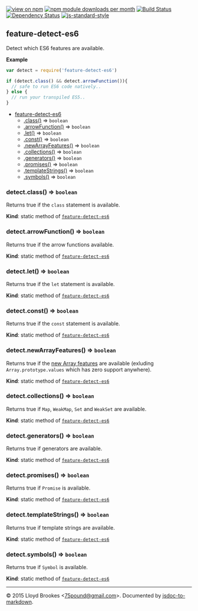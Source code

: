 [![view on npm](http://img.shields.io/npm/v/feature-detect-es6.svg)](https://www.npmjs.org/package/feature-detect-es6)
[![npm module downloads per month](http://img.shields.io/npm/dm/feature-detect-es6.svg)](https://www.npmjs.org/package/feature-detect-es6)
[![Build Status](https://travis-ci.org/75lb/feature-detect-es6.svg?branch=master)](https://travis-ci.org/75lb/feature-detect-es6)
[![Dependency Status](https://david-dm.org/75lb/feature-detect-es6.svg)](https://david-dm.org/75lb/feature-detect-es6)
[![js-standard-style](https://img.shields.io/badge/code%20style-standard-brightgreen.svg)](https://github.com/feross/standard)

<a name="module_feature-detect-es6"></a>
## feature-detect-es6
Detect which ES6 features are available.

**Example**  
```js
var detect = require('feature-detect-es6')

if (detect.class() && detect.arrowFunction()){
  // safe to run ES6 code natively..
} else {
  // run your transpiled ES5..
}
```

* [feature-detect-es6](#module_feature-detect-es6)
  * [.class()](#module_feature-detect-es6.class) ⇒ <code>boolean</code>
  * [.arrowFunction()](#module_feature-detect-es6.arrowFunction) ⇒ <code>boolean</code>
  * [.let()](#module_feature-detect-es6.let) ⇒ <code>boolean</code>
  * [.const()](#module_feature-detect-es6.const) ⇒ <code>boolean</code>
  * [.newArrayFeatures()](#module_feature-detect-es6.newArrayFeatures) ⇒ <code>boolean</code>
  * [.collections()](#module_feature-detect-es6.collections) ⇒ <code>boolean</code>
  * [.generators()](#module_feature-detect-es6.generators) ⇒ <code>boolean</code>
  * [.promises()](#module_feature-detect-es6.promises) ⇒ <code>boolean</code>
  * [.templateStrings()](#module_feature-detect-es6.templateStrings) ⇒ <code>boolean</code>
  * [.symbols()](#module_feature-detect-es6.symbols) ⇒ <code>boolean</code>

<a name="module_feature-detect-es6.class"></a>
### detect.class() ⇒ <code>boolean</code>
Returns true if the `class` statement is available.

**Kind**: static method of <code>[feature-detect-es6](#module_feature-detect-es6)</code>  
<a name="module_feature-detect-es6.arrowFunction"></a>
### detect.arrowFunction() ⇒ <code>boolean</code>
Returns true if the arrow functions available.

**Kind**: static method of <code>[feature-detect-es6](#module_feature-detect-es6)</code>  
<a name="module_feature-detect-es6.let"></a>
### detect.let() ⇒ <code>boolean</code>
Returns true if the `let` statement is available.

**Kind**: static method of <code>[feature-detect-es6](#module_feature-detect-es6)</code>  
<a name="module_feature-detect-es6.const"></a>
### detect.const() ⇒ <code>boolean</code>
Returns true if the `const` statement is available.

**Kind**: static method of <code>[feature-detect-es6](#module_feature-detect-es6)</code>  
<a name="module_feature-detect-es6.newArrayFeatures"></a>
### detect.newArrayFeatures() ⇒ <code>boolean</code>
Returns true if the [new Array features](http://exploringjs.com/es6/ch_arrays.html) are available (exluding `Array.prototype.values` which has zero support anywhere).

**Kind**: static method of <code>[feature-detect-es6](#module_feature-detect-es6)</code>  
<a name="module_feature-detect-es6.collections"></a>
### detect.collections() ⇒ <code>boolean</code>
Returns true if `Map`, `WeakMap`, `Set` and `WeakSet` are available.

**Kind**: static method of <code>[feature-detect-es6](#module_feature-detect-es6)</code>  
<a name="module_feature-detect-es6.generators"></a>
### detect.generators() ⇒ <code>boolean</code>
Returns true if generators are available.

**Kind**: static method of <code>[feature-detect-es6](#module_feature-detect-es6)</code>  
<a name="module_feature-detect-es6.promises"></a>
### detect.promises() ⇒ <code>boolean</code>
Returns true if `Promise` is available.

**Kind**: static method of <code>[feature-detect-es6](#module_feature-detect-es6)</code>  
<a name="module_feature-detect-es6.templateStrings"></a>
### detect.templateStrings() ⇒ <code>boolean</code>
Returns true if template strings are available.

**Kind**: static method of <code>[feature-detect-es6](#module_feature-detect-es6)</code>  
<a name="module_feature-detect-es6.symbols"></a>
### detect.symbols() ⇒ <code>boolean</code>
Returns true if `Symbol` is available.

**Kind**: static method of <code>[feature-detect-es6](#module_feature-detect-es6)</code>  

* * *

&copy; 2015 Lloyd Brookes \<75pound@gmail.com\>. Documented by [jsdoc-to-markdown](https://github.com/jsdoc2md/jsdoc-to-markdown).
